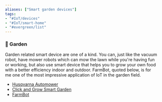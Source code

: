 ```yaml
---
aliases: ["Smart garden devices"]
tags: 
- "#IoT/devices"
- "#IoT/smart-home"
- "#evergreen/list"
---
```


### 🌱 Garden

Garden related smart device are one of a kind. You can, just like the vacuum robot, have mower robots which can mow the lawn while you're having fun or working, but also use smart device that helps you to grow your own food with a better efficiency indoor and outdoor. FarmBot, quoted below, is for me one of the most impressive application of IoT in the garden field. 

- [Husqvarna Automower](https://www.husqvarna.com/fr/produits/robots-tondeuses/automower450x/967853012/)
- [Click and Grow Smart Garden](https://eu.clickandgrow.com/products/the-smart-garden-9)
- [FarmBot](https://farm.bot/)